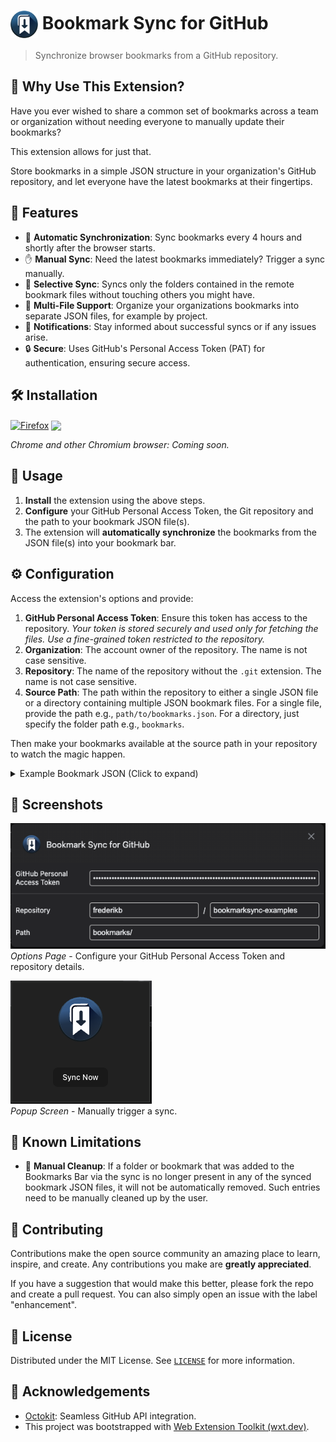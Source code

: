 <h1>
  <img style="vertical-align:middle" width="44" src="./docs/bookmarksync-icon.svg" alt="Bookmarksync Logo">
  <span>Bookmark Sync for GitHub</span>
</h1>

> Synchronize browser bookmarks from a GitHub repository.

## 🚀 **Why Use This Extension?**

Have you ever wished to share a common set of bookmarks across a team or organization without needing everyone to manually update their bookmarks?

This extension allows for just that.

Store bookmarks in a simple JSON structure in your organization's GitHub repository, and let everyone have the latest bookmarks at their fingertips.

## 🚀 Features

- 🔄 **Automatic Synchronization**: Sync bookmarks every 4 hours and shortly after the browser starts.
- ✋ **Manual Sync**: Need the latest bookmarks immediately? Trigger a sync manually.
- 🎯 **Selective Sync**: Syncs only the folders contained in the remote bookmark files without touching others you might have.
- 📁 **Multi-File Support**: Organize your organizations bookmarks into separate JSON files, for example by project.
- 📢 **Notifications**: Stay informed about successful syncs or if any issues arise.
- 🔒 **Secure**: Uses GitHub's Personal Access Token (PAT) for authentication, ensuring secure access.

## 🛠 Installation

[link-firefox]: https://addons.mozilla.org/en-US/firefox/addon/bookmark-sync-for-github/ 'Version published on Mozilla Add-ons'

[<img src="https://raw.githubusercontent.com/alrra/browser-logos/90fdf03c/src/firefox/firefox.svg" width="48" alt="Firefox" valign="middle">][link-firefox] [<img valign="middle" src="https://img.shields.io/amo/v/bookmark-sync-for-github.svg?label=%20">][link-firefox]

*Chrome and other Chromium browser: Coming soon.*

## 📖 Usage

1. **Install** the extension using the above steps.
2. **Configure** your GitHub Personal Access Token, the Git repository and the path to your bookmark JSON file(s).
3. The extension will **automatically synchronize** the bookmarks from the JSON file(s) into your bookmark bar.

## ⚙ Configuration

Access the extension's options and provide:

1. **GitHub Personal Access Token**: Ensure this token has access to the repository. _Your token is stored securely and used only for fetching the files. Use a fine-grained token restricted to the repository._
2. **Organization**: The account owner of the repository. The name is not case sensitive.
3. **Repository**: The name of the repository without the `.git` extension. The name is not case sensitive.
4. **Source Path**: The path within the repository to either a single JSON file or a directory containing multiple JSON bookmark files. For a single file, provide the path e.g., `path/to/bookmarks.json`. For a directory, just specify the folder path e.g., `bookmarks`.


Then make your bookmarks available at the source path in your repository to watch the magic happen.

<details>
  <summary>Example Bookmark JSON (Click to expand)</summary>

```json
{
  "name": "Bookmarks 1",
  "bookmarks": [
    {
      "title": "Work",
      "children": [
        {
          "title": "Email",
          "url": "https://mail.example.com"
        },
        {
          "title": "Docs",
          "children": [
            {
              "title": "Specs",
              "url": "https://specs.example.com"
            },
            {
              "title": "Reports",
              "url": "https://reports.example.com"
            }
          ]
        }
      ]
    }
  ]
}
```
</details>

## 📸 Screenshots

![Options Page](docs/screenshot-options.png)
<br>
*Options Page* - Configure your GitHub Personal Access Token and repository details.

![Popup Screen](docs/screenshot-popup.png)
<br>
*Popup Screen* - Manually trigger a sync.

## 🛑 Known Limitations

- 🚧 **Manual Cleanup**: If a folder or bookmark that was added to the Bookmarks Bar via the sync is no longer present in any of the synced bookmark JSON files, it will not be automatically removed. Such entries need to be manually cleaned up by the user.

## 🤝 Contributing

Contributions make the open source community an amazing place to learn, inspire, and create. Any contributions you make are **greatly appreciated**.

If you have a suggestion that would make this better, please fork the repo and create a pull request. You can also simply open an issue with the label "enhancement".

## 📜 License

Distributed under the MIT License. See [`LICENSE`](LICENSE) for more information.

## 📣 Acknowledgements

- [Octokit](https://github.com/octokit/core.js): Seamless GitHub API integration.
- This project was bootstrapped with [Web Extension Toolkit (wxt.dev)](https://wxt.dev).
